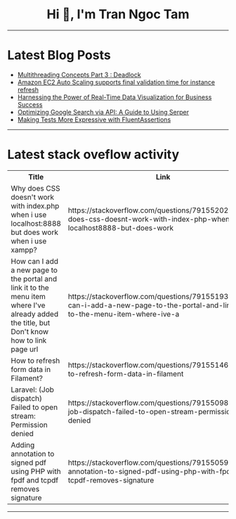 <h1 align="center">Hi 👋, I'm Tran Ngoc Tam</h1>

---

# Latest Blog Posts 
<!-- BLOG-POST-LIST:START -->
- [Multithreading Concepts Part 3 : Deadlock](https://dev.to/anwaar/multithreading-concepts-part-3-deadlock-4ip6)
- [Amazon EC2 Auto Scaling supports final validation time for instance refresh](https://dev.to/karthiksakthiveltechie/amazon-ec2-auto-scaling-supports-final-validation-time-for-instance-refresh-9o3)
- [Harnessing the Power of Real-Time Data Visualization for Business Success](https://dev.to/ostapzabolotnyy/harnessing-the-power-of-real-time-data-visualization-for-business-success-33pp)
- [Optimizing Google Search via API: A Guide to Using Serper](https://dev.to/explinks/optimizing-google-search-via-api-a-guide-to-using-serper-4ifp)
- [Making Tests More Expressive with FluentAssertions](https://dev.to/juarezasjunior/making-tests-more-expressive-with-fluentassertions-4jea)
<!-- BLOG-POST-LIST:END -->

---

# Latest stack oveflow activity
<table>
  <tr><th>Title</th><th>Link</th></tr>
  <!-- STACKOVERFLOW:START --><tr><td>Why does CSS doesn&#39;t work with index.php when i use localhost:8888 but does work when i use xampp?</td><td>https://stackoverflow.com/questions/79155202/why-does-css-doesnt-work-with-index-php-when-i-use-localhost8888-but-does-work</td></tr><tr><td>How can I add a new page to the portal and link it to the menu item where I&#39;ve already added the title, but Don&#39;t know how to link page url</td><td>https://stackoverflow.com/questions/79155193/how-can-i-add-a-new-page-to-the-portal-and-link-it-to-the-menu-item-where-ive-a</td></tr><tr><td>How to refresh form data in Filament?</td><td>https://stackoverflow.com/questions/79155146/how-to-refresh-form-data-in-filament</td></tr><tr><td>Laravel: &lpar;Job dispatch&rpar; Failed to open stream: Permission denied</td><td>https://stackoverflow.com/questions/79155098/laravel-job-dispatch-failed-to-open-stream-permission-denied</td></tr><tr><td>Adding annotation to signed pdf using PHP with fpdf and tcpdf removes signature</td><td>https://stackoverflow.com/questions/79155059/adding-annotation-to-signed-pdf-using-php-with-fpdf-and-tcpdf-removes-signature</td></tr><!-- STACKOVERFLOW:END -->
</table>

---


